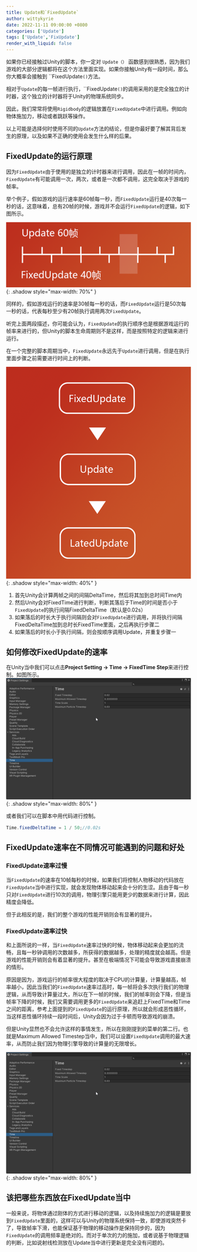```yaml
---
title: Update和`FixedUpdate`
author: wittykyrie
date: 2022-11-11 09:00:00 +0800
categories: ['Update']
tags: ['Update','FixUpdate']
render_with_liquid: false
---
```


如果你已经接触过Unity的脚本，你一定对 `Update（）` 函数感到很熟悉，因为我们游戏的大部分逻辑都将在这个方法里面实现。如果你接触Unity有一段时间，那么你大概率会接触到 ``FixedUpdate`()`方法。

相对于`Update`的每一帧进行执行，``FixedUpdate`()`的调用采用的是完全独立的计时器，这个独立的计时器将于Unity的物理系统同步。

因此，我们常常将使用`Rigidbody`的逻辑放置在`FixedUpdate`中进行调用。例如向物体施加力，移动或者跳跃等操作。

以上可能是选择何时使用不同的`Update`方法的结论，但是你最好要了解其背后发生的原理，以及如果不正确的使用会发生什么样的后果。

## FixedUpdate的运行原理

因为`FixedUpdate`由于使用的是独立的计时器来进行调用，因此在一帧的时间内，`FixedUpdate`有可能调用一次，两次，或者是一次都不调用，这完全取决于游戏的帧率。

举个例子，假如游戏的运行速率是60帧每一秒，而`FixedUpdate`运行是40次每一秒的话，这意味着，总有20帧的时候，游戏并不会运行`FixedUpdate`的逻辑，如下图所示。

![Alt text](/assets/2022-11-21/2.png){: .shadow style="max-width: 70%" }

同样的，假如游戏运行的速率是30帧每一秒的话，而`FixedUpdate`运行是50次每一秒的话，代表每秒至少有20帧执行调用两次`FixedUpdate`。

听完上面两段描述，你可能会认为，`FixedUpdate`的执行顺序也是根据游戏运行的帧率来进行的，但Unity的脚本生命周期则不是这样，而是按照特定的逻辑来进行运行。

在一个完整的脚本周期当中，`FixedUpdate`永远先于`Update`进行调用，但是在执行里面步骤之前需要进行时间上的判断。

![Alt text](/assets/2022-11-21/1.png){: .shadow style="max-width: 40%" }

1. 首先Unity会计算两帧之间的间隔DeltaTime，然后将其加到总时间Time内
2. 然后Unity会对FixedTime进行判断，判断其落后于Time的时间是否小于`FixedUpdate`的执行间隔FixedDeltaTime（默认是0.02s）
3. 如果落后的时长大于执行间隔则会对`FixedUpdate`进行调用，并将执行间隔FixedDeltaTime加到总时长FixedTime里面，之后再执行步骤二
4. 如果落后的时长小于执行间隔，则会按顺序调用Update，并重复步骤一

## 如何修改FixedUpdate的速率

在Unity当中我们可以点击**Project Setting -> Time -> FixedTime Step**来进行控制。如图所示。
![Alt text](/assets/2022-11-21/3.png){: .shadow style="max-width: 80%" }

或者我们可以在脚本中用代码进行控制。

```c#
Time.fixedDeltaTime = 1 / 50;//0.02s
```

## FixedUpdate速率在不同情况可能遇到的问题和好处

### FixedUpdate速率过慢

当`FixedUpdate`的速率在10帧每秒的时候，如果我们将控制人物移动的代码放在`FixedUpdate`当中进行实现，就会发现物体移动起来会十分的生涩。且由于每一秒只对`FixedUpdate`进行10次的调用，物理引擎只能用更少的数据来进行计算，因此精度会降低。

但于此相反的是，我们的整个游戏的性能开销则会有显著的提升。

### FixedUpdate速率过快

和上面所说的一样，当`FixedUpdate`速率过快的时候，物体移动起来会更加的流畅，且每一秒钟调用的次数越多，所获得的数据越多，处理的精度就会越高。但是游戏的性能开销则会有着显著的提升。甚至在极端情况下可能会导致游戏直接崩溃的情形。

原因是因为，游戏运行的帧率很大程度的取决于CPU的计算量，计算量越高，帧率越小，因此当我们的`FixedUpdate`速率过高时，每一帧将会多次执行我们的物理逻辑，从而导致计算量过大，所以在下一帧的时候，我们的帧率则会下降，但是当帧率下降的时候，我们又需要调用更多的`FixedUpdate`来追赶上FixedTime和Time之间的距离，参考上面提到的`FixedUpdate`的运行原理，所以就会形成恶性循环，当这样恶性循环持续一段时间后，Unity会因为过于卡顿而导致游戏的崩溃。

但是Unity显然也不会允许这样的事情发生，所以在刚刚提到的菜单的第二行。也就是Maximum Allowed Timestep当中，我们可以设置`FixedUpdate`调用的最大速率，从而防止我们因为物理引擎导致的计算量的无限增长。

![Alt text](/assets/2022-11-21/3.png){: .shadow style="max-width: 80%" }

## 该把哪些东西放在FixedUpdate当中

一般来说，将物体通过刚体的方式进行移动的逻辑，以及持续施加力的逻辑是要放到`FixedUpdate`里面的，这样可以与Unity的物理系统保持一致，即使游戏突然卡了，导致帧率下滑，也能保证基于物理的移动操作是保持同步的，因为`FixedUpdate`的调用频率是绝对的。而对于单次的力的施加，或者说基于物理逻辑的判断，比如说射线检测放在Update当中进行更新是完全没有问题的。

